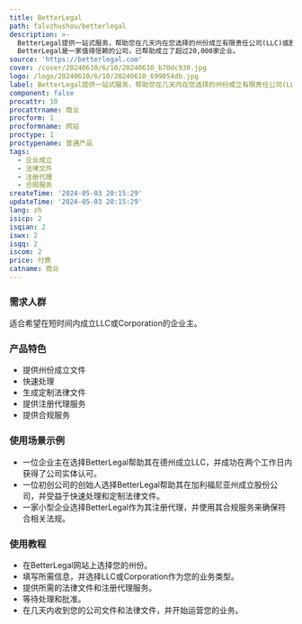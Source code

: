 ```yaml
---
title: BetterLegal
path: falvzhushou/betterlegal
description: >-
  BetterLegal提供一站式服务，帮助您在几天内在您选择的州份成立有限责任公司(LLC)或股份公司(Corporation)。它提供所有必要的文件和法律文件，使您的公司在短短两个工作日内成为官方认可的实体。
  BetterLegal是一家值得信赖的公司，已帮助成立了超过20,000家企业。
source: 'https://betterlegal.com'
cover: /cover/20240610/6/10/20240610_b70dc930.jpg
logo: /logo/20240610/6/10/20240610_699054db.jpg
label: BetterLegal提供一站式服务，帮助您在几天内在您选择的州份成立有限责任公司(LLC)或股份公司(Corporation)。
component: false
procattr: 10
procattrname: 商业
procform: 1
procformname: 网站
proctype: 1
proctypename: 普通产品
tags:
  - 企业成立
  - 法律文件
  - 注册代理
  - 合规服务
createTime: '2024-05-03 20:15:29'
updateTime: '2024-05-03 20:15:29'
lang: zh
isicp: 2
isqian: 2
iswx: 2
isqq: 2
iscom: 2
price: 付费
catname: 商业
---
```




### 需求人群
适合希望在短时间内成立LLC或Corporation的企业主。

### 产品特色
* 提供州份成立文件
* 快速处理
* 生成定制法律文件
* 提供注册代理服务
* 提供合规服务

### 使用场景示例
* 一位企业主在选择BetterLegal帮助其在德州成立LLC，并成功在两个工作日内获得了公司实体认可。
* 一位初创公司的创始人选择BetterLegal帮助其在加利福尼亚州成立股份公司，并受益于快速处理和定制法律文件。
* 一家小型企业选择BetterLegal作为其注册代理，并使用其合规服务来确保符合相关法规。

### 使用教程
* 在BetterLegal网站上选择您的州份。
* 填写所需信息，并选择LLC或Corporation作为您的业务类型。
* 提供所需的法律文件和注册代理服务。
* 等待处理和批准。
* 在几天内收到您的公司文件和法律文件，并开始运营您的业务。

  
